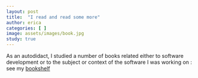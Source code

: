 ```yaml
---
layout: post
title:  "I read and read some more"
author: erica
categories: [ ]
image: assets/images/book.jpg
study: true
---
```


As an autodidact, I studied a number of books related either to software development or to the subject or context of the software I was working on : see my <a href="https://www.goodreads.com/review/list/166121524?order=d&sort=rating">bookshelf</a> 